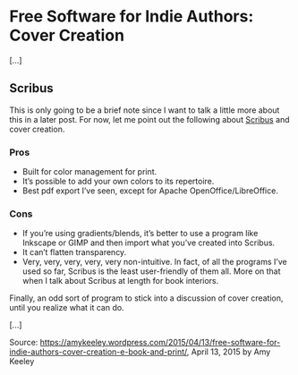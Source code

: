 # Free Software for Indie Authors: Cover Creation

[...]

## Scribus

This is only going to be a brief note since I want to talk a little more about this in a later post. For now, let me point out the following about [Scribus](http://wiki.scribus.net/canvas/Download "Scribus") and cover creation.

### Pros

*   Built for color management for print.
*   It’s possible to add your own colors to its repertoire.
*   Best pdf export I’ve seen, except for Apache OpenOffice/LibreOffice.

### Cons

*   If you’re using gradients/blends, it’s better to use a program like Inkscape or GIMP and then import what you’ve created into Scribus.
*   It can’t flatten transparency.
*   Very, very, very, very, very non-intuitive. In fact, of all the programs I’ve used so far, Scribus is the least user-friendly of them all. More on that when I talk about Scribus at length for book interiors.

Finally, an odd sort of program to stick into a discussion of cover creation, until you realize what it can do.

[...]

Source: <https://amykeeley.wordpress.com/2015/04/13/free-software-for-indie-authors-cover-creation-e-book-and-print/>,  April 13, 2015 by Amy Keeley
